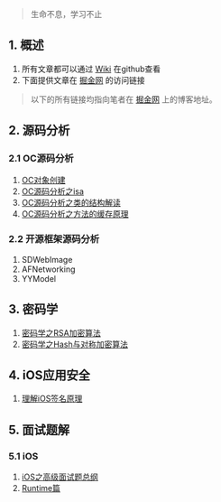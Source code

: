 > 生命不息，学习不止

## 1. 概述

1. 所有文章都可以通过 [Wiki](https://github.com/ConstantCody/blogs/wiki) 在github查看    
2. 下面提供文章在 [掘金网](https://juejin.im/user/5bab3a6a6fb9a05cfe487448/posts) 的访问链接

> 以下的所有链接均指向笔者在 [掘金网](https://juejin.im/user/5bab3a6a6fb9a05cfe487448/posts) 上的博客地址。


## 2. 源码分析

### 2.1 OC源码分析

1. [OC对象创建](https://juejin.im/post/5de08bf85188254fc26bc242)
2. [OC源码分析之isa](https://juejin.im/post/5e0d4c686fb9a048401cff26)
3. [OC源码分析之类的结构解读](https://juejin.im/post/5e2c018a5188254dc42da951)
4. [OC源码分析之方法的缓存原理](https://juejin.im/post/5e49b929e51d4526d71d3946)

### 2.2 开源框架源码分析

1. SDWebImage
2. AFNetworking
3. YYModel

## 3. 密码学

1. [密码学之RSA加密算法](https://juejin.im/post/5da19510f265da5b7a754840)
1. [密码学之Hash与对称加密算法](https://juejin.im/post/5dad86796fb9a04e3559870e)

## 4. iOS应用安全

1. [理解iOS签名原理](https://juejin.im/post/5db1a7366fb9a02025668bcd)

## 5. 面试题解

### 5.1 iOS

1. [iOS之高级面试题总纲](https://juejin.im/post/5e2eadce6fb9a02fec665197)
2. [Runtime篇](https://juejin.im/post/5e2eebdc5188252cd447850e)



